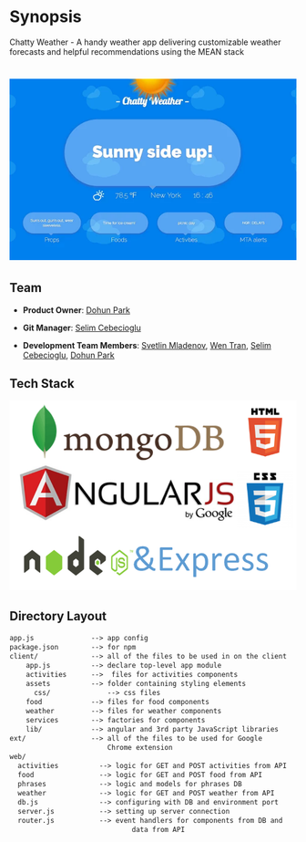 # Synopsis

Chatty Weather - A handy weather app delivering customizable weather forecasts and helpful recommendations using the MEAN stack

# ![Chatty Weather](/app/client/assets/chatty_weather.png)

## Team

 - __Product Owner__: [Dohun Park](https://github.com/DOH1211)

- __Git Manager__: [Selim Cebecioglu](https://github.com/selimc)

- __Development Team Members__: [Svetlin Mladenov](http://github.com/sveem), [Wen Tran](https://github.com/wentran), [Selim Cebecioglu](https://github.com/selimc), [Dohun Park](https://github.com/DOH1211)

## Tech Stack

!['Mean Stack'](/app/client/assets/mean.png)

## Directory Layout
    
    app.js              --> app config
    package.json        --> for npm
    client/             --> all of the files to be used in on the client 
        app.js          --> declare top-level app module
        activities      -->  files for activities components
        assets          --> folder containing styling elements 
          css/              --> css files
        food            --> files for food components
        weather         --> files for weather components
        services        --> factories for components
        lib/            --> angular and 3rd party JavaScript libraries
    ext/                --> all of the files to be used for Google    
                            Chrome extension
    web/
      activities          --> logic for GET and POST activities from API
      food                --> logic for GET and POST food from API
      phrases             --> logic and models for phrases DB 
      weather             --> logic for GET and POST weather from API
      db.js               --> configuring with DB and environment port
      server.js           --> setting up server connection
      router.js           --> event handlers for components from DB and 
                                  data from API
    